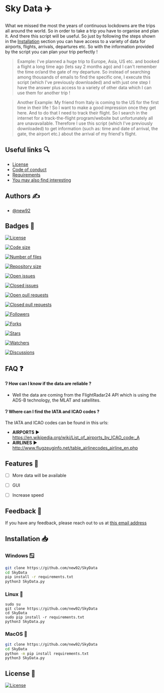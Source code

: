 
# Sky Data ✈️

What we missed the most the years of continuous lockdowns are the trips all around the world. 
So in order to take a trip you have to organise and plan it. And there this script will be useful.
So just by following the steps shown in the <a href='https://github.com/new92/SkyData#installation-'>Installation</a> section you can have access to a variety 
of data for airports, flights, arrivals, departures etc. So with the information provided by the script you can plan your trip perfectly !

> Example: I've planned a huge trip to Europe, Asia, US etc. and booked a flight a long time ago 
(lets say 2 months ago) and I can't remember the time or/and the gate of my departure. 
So instead of searching among thousands of emails to find the specific one, I execute this script 
(which I've previously downloaded) and with just one step I have the answer plus access to a 
variety of other data which I can use them for another trip !

> Another Example: My friend from Italy is coming to the US for the first time in their life !
So I want to make a good impression once they get here. And to do that I need to track their
flight. So I search in the internet for a track-the-flight program/website but unfortunately
all are unavavailable. Therefore I use this script (which I've previously downloaded) to
get information (such as: time and date of arrival, the gate, the airport etc.) about the arrival 
of my friend's flight.
## Useful links 🔍

 - [License](https://github.com/new92/SkyData/blob/main/LICENSE)
 - [Code of conduct](https://github.com/new92/SkyData/blob/main/CODE_OF_CONDUCT.md)
 - [Requirements](https://github.com/new92/SkyData/blob/main/requirements.txt)
 - [You may also find interesting](https://github.com/new92?tab=repositories)


## Authors ✍️

- [@new92](https://www.github.com/new92)


## Badges 📛



[![License](https://img.shields.io/github/license/new92/SkyData?style=for-the-badge)](https://github.com/new92/SkyData/blob/main/LICENSE)

[![Code size](https://img.shields.io/github/languages/code-size/new92/SkyData?style=for-the-badge)](https://img.shields.io/github/languages/code-size/new92/SkyData)

[![Number of files](https://img.shields.io/github/directory-file-count/new92/SkyData?style=for-the-badge)](https://img.shields.io/github/directory-file-count/new92/SkyData)

[![Repository size](https://img.shields.io/github/repo-size/new92/SkyData?style=for-the-badge)](https://img.shields.io/github/repo-size/new92/SkyData)

[![Open issues](https://img.shields.io/github/issues-raw/new92/SkyData?style=for-the-badge)](https://github.com/new92/SkyData/issues)

[![Closed issues](https://img.shields.io/github/issues-closed-raw/new92/SkyData?style=for-the-badge)](https://github.com/new92/SkyData/issues)

[![Open pull requests](https://img.shields.io/github/issues-pr-raw/new92/SkyData)](https://github.com/new92/SkyData/pulls)

[![Closed pull requests](https://img.shields.io/github/issues-pr-closed-raw/new92/SkyData)](https://github.com/new92/SkyData/pulls)

[![Followers](https://img.shields.io/github/followers/new92?style=social)](https://github.com/new92?tab=followers)

[![Forks](https://img.shields.io/github/forks/new92/SkyData?style=social)](https://github.com/new92/SkyData/network/members)

[![Stars](https://img.shields.io/github/stars/new92/SkyData?style=social)](https://github.com/new92/SkyData/stargazers)

[![Watchers](https://img.shields.io/github/watchers/new92/SkyData?style=social)](https://img.shields.io/github/watchers/new92/SkyData?style=social)

[![Discussions](https://img.shields.io/github/discussions/new92/SkyData)](https://github.com/new92/SkyData/discussions)


## FAQ ❓

#### ❔ How can I know if the data are reliable ?

- Well the data are coming from the FlightRadar24 API which is using the ADS-B technology,
the MLAT and satellites.

#### ❔ Where can I find the IATA and ICAO codes ?

The IATA and ICAO codes can be found in this urls:

- **AIRPORTS** ▶️ https://en.wikipedia.org/wiki/List_of_airports_by_ICAO_code:_A
- **AIRLINES** ▶️ http://www.flugzeuginfo.net/table_airlinecodes_airline_en.php



## Features 📍

- [ ]  More data will be available
- [ ]  GUI
- [ ]  Increase speed


## Feedback 💭

If you have any feedback, please reach out to us at <a href='mailto:new92github@gmail.com'>this email address</a>


## Installation 📥

### Windows 🪟

```bash
git clone https://github.com/new92/SkyData
cd SkyData
pip install -r requirements.txt
python3 SkyData.py
```

### Linux 🐧

```
sudo su
git clone https://github.com/new92/SkyData
cd SkyData
sudo pip install -r requirements.txt
python3 SkyData.py
```

### MacOS 🍎

```bash
git clone https://github.com/new92/SkyData
cd SkyData
python -m pip install requirements.txt
python3 SkyData.py
```
## License 📜

[![License](https://img.shields.io/github/license/new92/SkyData?style=for-the-badge)](https://github.com/new92/SkyData/blob/main/LICENSE)

